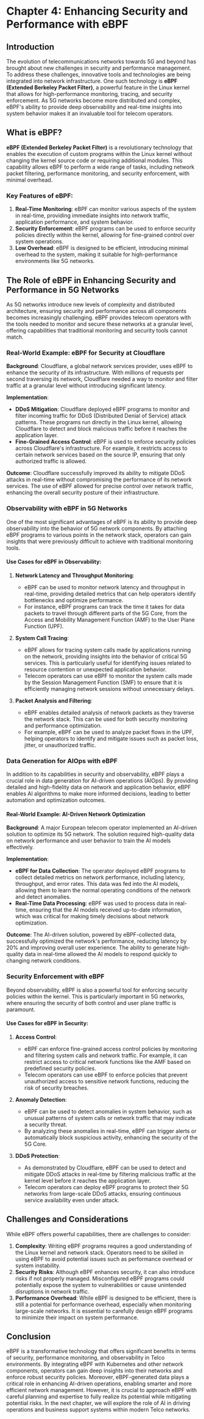 # Chapter 4: Enhancing Security and Performance with eBPF

## Introduction

The evolution of telecommunications networks towards 5G and beyond has brought about new challenges in security and performance management. To address these challenges, innovative tools and technologies are being integrated into network infrastructure. One such technology is **eBPF (Extended Berkeley Packet Filter)**, a powerful feature in the Linux kernel that allows for high-performance monitoring, tracing, and security enforcement. As 5G networks become more distributed and complex, eBPF's ability to provide deep observability and real-time insights into system behavior makes it an invaluable tool for telecom operators.

## What is eBPF?

**eBPF (Extended Berkeley Packet Filter)** is a revolutionary technology that enables the execution of custom programs within the Linux kernel without changing the kernel source code or requiring additional modules. This capability allows eBPF to perform a wide range of tasks, including network packet filtering, performance monitoring, and security enforcement, with minimal overhead.

### Key Features of eBPF:

1. **Real-Time Monitoring**: eBPF can monitor various aspects of the system in real-time, providing immediate insights into network traffic, application performance, and system behavior.
2. **Security Enforcement**: eBPF programs can be used to enforce security policies directly within the kernel, allowing for fine-grained control over system operations.
3. **Low Overhead**: eBPF is designed to be efficient, introducing minimal overhead to the system, making it suitable for high-performance environments like 5G networks.

## The Role of eBPF in Enhancing Security and Performance in 5G Networks

As 5G networks introduce new levels of complexity and distributed architecture, ensuring security and performance across all components becomes increasingly challenging. eBPF provides telecom operators with the tools needed to monitor and secure these networks at a granular level, offering capabilities that traditional monitoring and security tools cannot match.

### Real-World Example: eBPF for Security at Cloudflare

**Background**: Cloudflare, a global network services provider, uses eBPF to enhance the security of its infrastructure. With millions of requests per second traversing its network, Cloudflare needed a way to monitor and filter traffic at a granular level without introducing significant latency.

**Implementation**:
- **DDoS Mitigation**: Cloudflare deployed eBPF programs to monitor and filter incoming traffic for DDoS (Distributed Denial of Service) attack patterns. These programs run directly in the Linux kernel, allowing Cloudflare to detect and block malicious traffic before it reaches the application layer.
- **Fine-Grained Access Control**: eBPF is used to enforce security policies across Cloudflare's infrastructure. For example, it restricts access to certain network services based on the source IP, ensuring that only authorized traffic is allowed.

**Outcome**: Cloudflare successfully improved its ability to mitigate DDoS attacks in real-time without compromising the performance of its network services. The use of eBPF allowed for precise control over network traffic, enhancing the overall security posture of their infrastructure.

### Observability with eBPF in 5G Networks

One of the most significant advantages of eBPF is its ability to provide deep observability into the behavior of 5G network components. By attaching eBPF programs to various points in the network stack, operators can gain insights that were previously difficult to achieve with traditional monitoring tools.

#### Use Cases for eBPF in Observability:

1. **Network Latency and Throughput Monitoring**:
   - eBPF can be used to monitor network latency and throughput in real-time, providing detailed metrics that can help operators identify bottlenecks and optimize performance.
   - For instance, eBPF programs can track the time it takes for data packets to travel through different parts of the 5G Core, from the Access and Mobility Management Function (AMF) to the User Plane Function (UPF).

2. **System Call Tracing**:
   - eBPF allows for tracing system calls made by applications running on the network, providing insights into the behavior of critical 5G services. This is particularly useful for identifying issues related to resource contention or unexpected application behavior.
   - Telecom operators can use eBPF to monitor the system calls made by the Session Management Function (SMF) to ensure that it is efficiently managing network sessions without unnecessary delays.

3. **Packet Analysis and Filtering**:
   - eBPF enables detailed analysis of network packets as they traverse the network stack. This can be used for both security monitoring and performance optimization.
   - For example, eBPF can be used to analyze packet flows in the UPF, helping operators to identify and mitigate issues such as packet loss, jitter, or unauthorized traffic.

### Data Generation for AIOps with eBPF

In addition to its capabilities in security and observability, eBPF plays a crucial role in data generation for AI-driven operations (AIOps). By providing detailed and high-fidelity data on network and application behavior, eBPF enables AI algorithms to make more informed decisions, leading to better automation and optimization outcomes.

#### Real-World Example: AI-Driven Network Optimization

**Background**: A major European telecom operator implemented an AI-driven solution to optimize its 5G network. The solution required high-quality data on network performance and user behavior to train the AI models effectively.

**Implementation**:
- **eBPF for Data Collection**: The operator deployed eBPF programs to collect detailed metrics on network performance, including latency, throughput, and error rates. This data was fed into the AI models, allowing them to learn the normal operating conditions of the network and detect anomalies.
- **Real-Time Data Processing**: eBPF was used to process data in real-time, ensuring that the AI models received up-to-date information, which was critical for making timely decisions about network optimization.

**Outcome**: The AI-driven solution, powered by eBPF-collected data, successfully optimized the network's performance, reducing latency by 20% and improving overall user experience. The ability to generate high-quality data in real-time allowed the AI models to respond quickly to changing network conditions.

### Security Enforcement with eBPF

Beyond observability, eBPF is also a powerful tool for enforcing security policies within the kernel. This is particularly important in 5G networks, where ensuring the security of both control and user plane traffic is paramount.

#### Use Cases for eBPF in Security:

1. **Access Control**:
   - eBPF can enforce fine-grained access control policies by monitoring and filtering system calls and network traffic. For example, it can restrict access to critical network functions like the AMF based on predefined security policies.
   - Telecom operators can use eBPF to enforce policies that prevent unauthorized access to sensitive network functions, reducing the risk of security breaches.

2. **Anomaly Detection**:
   - eBPF can be used to detect anomalies in system behavior, such as unusual patterns of system calls or network traffic that may indicate a security threat.
   - By analyzing these anomalies in real-time, eBPF can trigger alerts or automatically block suspicious activity, enhancing the security of the 5G Core.

3. **DDoS Protection**:
   - As demonstrated by Cloudflare, eBPF can be used to detect and mitigate DDoS attacks in real-time by filtering malicious traffic at the kernel level before it reaches the application layer.
   - Telecom operators can deploy eBPF programs to protect their 5G networks from large-scale DDoS attacks, ensuring continuous service availability even under attack.

## Challenges and Considerations

While eBPF offers powerful capabilities, there are challenges to consider:

1. **Complexity**: Writing eBPF programs requires a good understanding of the Linux kernel and network stack. Operators need to be skilled in using eBPF to avoid potential issues such as performance overhead or system instability.
2. **Security Risks**: Although eBPF enhances security, it can also introduce risks if not properly managed. Misconfigured eBPF programs could potentially expose the system to vulnerabilities or cause unintended disruptions in network traffic.
3. **Performance Overhead**: While eBPF is designed to be efficient, there is still a potential for performance overhead, especially when monitoring large-scale networks. It is essential to carefully design eBPF programs to minimize their impact on system performance.

## Conclusion

eBPF is a transformative technology that offers significant benefits in terms of security, performance monitoring, and observability in Telco environments. By integrating eBPF with Kubernetes and other network components, operators can gain deep insights into their networks and enforce robust security policies. Moreover, eBPF-generated data plays a critical role in enhancing AI-driven operations, enabling smarter and more efficient network management. However, it is crucial to approach eBPF with careful planning and expertise to fully realize its potential while mitigating potential risks. In the next chapter, we will explore the role of AI in driving operations and business support systems within modern Telco networks.
